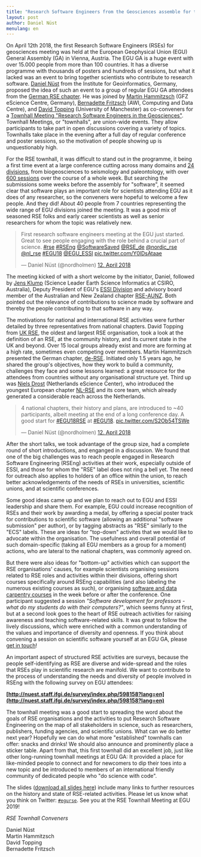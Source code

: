 ```yaml
---
title: "Research Software Engineers from the Geosciences assemble for the first time at EGU General Assembly 2018"
layout: post
author: Daniel Nüst
menulang: en
---
```


On April 12th 2018, the first Research Software Engineers (RSEs) for geosciences meeting was held at the European Geophysical Union (EGU) General Assembly (GA) in Vienna, Austria.
The EGU GA is a huge event with over 15.000 people from more than 100 countries.
It has a diverse programme with thousands of posters and hundreds of sessions, but what it lacked was an event to bring together scientists who contribute to research software.
[Daniel Nüst](https://w3id.org/people/nuest) from the Institute for Geoinformatics, Germany, proposed the idea of such an event to a group of regular EGU GA attendees from the [German RSE chapter](http://de-rse.org/).
He was joined by [Martin Hammitzsch](https://www.gfz-potsdam.de/staff/martin-hammitzsch/) (GFZ eScience Centre, Germany), [Bernadette Fritzsch](https://www.awi.de/ueber-uns/organisation/mitarbeiter/bernadette-fritzsch.html) (AWI, Computing and Data Centre), and [David Topping](https://davidtoppingsci.com/) (University of Manchester) as co-conveners for a [Townhall Meeting "Research Software Engineers in the Geosciences"](http://meetingorganizer.copernicus.org/EGU2018/session/29539). 
Townhall Meetings, or "townhalls", are union-wide events.
They allow participants to take part in open discussions covering a variety of topics.
Townhalls take place in the evening after a full day of regular conference and poster sessions, so the motivation of people showing up is unquestionably high.

For the RSE townhall, it was difficult to stand out in the programme, it being a first time event at a large conference cutting across many domains and [24 divisions](https://www.egu.eu/structure/divisions/), from biogeosciences to seismology and paleontology, with over [600 sessions](https://meetingorganizer.copernicus.org/egu2018/meetingprogramme) over the course of a whole week.
But searching the submissions some weeks before the assembly for "software", it seemed clear that software plays an important role for scientists attending EGU as it does of any researcher, so the conveners were hopeful to welcome a few people.
And they did!
About 40 people from 7 countries representing the wide range of EGU divisions joined the meeting.
It was a good mix of seasoned RSE folks and early career scientists as well as senior researchers for whom the topic was relatively new.

<blockquote class="twitter-tweet" data-lang="de"><p lang="en" dir="ltr">First research software engineers meeting at the EGU just started. Great to see people engaging with the role behind a crucial part of science. <a href="https://twitter.com/hashtag/rse?src=hash&amp;ref_src=twsrc%5Etfw">#rse</a> <a href="https://twitter.com/hashtag/RSEng?src=hash&amp;ref_src=twsrc%5Etfw">#RSEng</a> <a href="https://twitter.com/SoftwareSaved?ref_src=twsrc%5Etfw">@SoftwareSaved</a> <a href="https://twitter.com/RSE_de?ref_src=twsrc%5Etfw">@RSE_de</a> <a href="https://twitter.com/nordic_rse?ref_src=twsrc%5Etfw">@nordic_rse</a> <a href="https://twitter.com/nl_rse?ref_src=twsrc%5Etfw">@nl_rse</a> <a href="https://twitter.com/hashtag/EGU18?src=hash&amp;ref_src=twsrc%5Etfw">#EGU18</a> <a href="https://twitter.com/EGU_ESSI?ref_src=twsrc%5Etfw">@EGU_ESSI</a> <a href="https://t.co/Y0lDsAtaae">pic.twitter.com/Y0lDsAtaae</a></p>&mdash; Daniel Nüst (@nordholmen) <a href="https://twitter.com/nordholmen/status/984479316699381760?ref_src=twsrc%5Etfw">12. April 2018</a></blockquote>
<script async src="https://platform.twitter.com/widgets.js" charset="utf-8"></script>

The meeting kicked of with a short welcome by the initiator, Daniel, followed by [Jens Klump](http://people.csiro.au/Jens-Klump) (Science Leader Earth Science Informatics at CSIRO, Australia), Deputy President of EGU's [ESSI Division](http://essi.egu.eu/) and advisory board member of the Australian and New Zealand chapter [RSE-AUNZ](https://github.com/rse-aunz).
Both pointed out the relevance of contributions to science made by software and thereby the people contributing to that software in any way.

The motivations for national and international RSE activities were further detailed by three representatives from national chapters. 
David Topping from [UK RSE](http://rse.ac.uk/), the oldest and largest RSE organisation, took a look at the definition of an RSE, at the community history, and its current state in the UK and beyond.
Over 15 local groups already exist and more are forming at a high rate, sometimes even competing over members.
Martin Hammitzsch presented the German chapter, [de-RSE](http://de-rse.org/).
Initiated only 1.5 years ago, he shared the group's objectives, how they work to build a community, challenges they face and some lessons learned: a great resource for the attendees from countries without any organisational structure yet.
Third up was [Niels Drost](https://www.esciencecenter.nl/profile/dr.-niels-drost) (Netherlands eScience Center), who introduced the youngest European chapter [NL-RSE](http://nl-rse.org/) and its core team, which already generated a considerable reach across the Netherlands.

<blockquote class="twitter-tweet" data-lang="de"><p lang="en" dir="ltr">4 national chapters, their history and plans, are introduced to ~40 participants, albeit meeting at the end of a long conference day. A good start for <a href="https://twitter.com/hashtag/EGU18RSE?src=hash&amp;ref_src=twsrc%5Etfw">#EGU18RSE</a> at <a href="https://twitter.com/hashtag/EGU18?src=hash&amp;ref_src=twsrc%5Etfw">#EGU18</a>. <a href="https://t.co/S2Ob54TSWe">pic.twitter.com/S2Ob54TSWe</a></p>&mdash; Daniel Nüst (@nordholmen) <a href="https://twitter.com/nordholmen/status/984484030031843328?ref_src=twsrc%5Etfw">12. April 2018</a></blockquote>
<script async src="https://platform.twitter.com/widgets.js" charset="utf-8"></script>

After the short talks, we took advantage of the group size, had a complete round of short introductions, and enganged in a discussion.
We found that one of the big challenges was to reach people engaged in Research Software Engineering (RSEng) activities at their work, especially outside of ESSI, and those for whom the "RSE" label does not ring a bell yet.
The need for outreach also applies to holders of an office within the union, to reach better acknowledgements of the needs of RSEs in universities, scientific unions, and at scientific conferences.

Some good ideas came up and we plan to reach out to EGU and ESSI leadership and share them.
For example, EGU could increase recognition of RSEs and their work by awarding a medal, by offering a special poster track for contributions to scientific software (allowing an additional "software submission" per author), or by tagging abstracts as "RSE" similarly to the "ECS" labels.
These are ideas for "top-down" activites that we would like to advocate within the organisation.
The usefulness and overall potential of such domain-specific (taking all EGU members as a group for a moment) actions, who are lateral to the national chapters, was commonly agreed on.

But there were also ideas for "bottom-up" activities which can support the RSE organisations' causes, for example scientists organising sessions related to RSE roles and activities within their divisions, offering short courses specifically around RSEng capabilities (and also labeling the numerous existing courses as such), or organising [software and data carpentry courses](https://carpentries.org/) in the week before or after the conference.
One participant suggested a session _"Software development for professors - what do my students do with their computers?"_, which seems funny at first, but at a second look goes to the heart of RSE outreach activities for raising awareness and teaching software-related skills.
It was great to follow the lively discussions, which were enriched with a common understanding of the values and importance of diversity and openness.
If you think about convening a session on scientific software yourself at an EGU GA, please [get in touch](mailto:daniel.nuest@uni-muenster.de)!

An important aspect of structured RSE activities are surveys, because the people self-identifying as RSE are diverse and wide-spread and the roles that RSEs play in scientific research are manifold.
We want to contribute to the process of understanding the needs and diversity of people involved in RSEng with the following survey on EGU attendees:

**[http://nuest.staff.ifgi.de/survey/index.php/598158?lang=en](http://nuest.staff.ifgi.de/survey/index.php/598158?lang=en)**

The townhall meeting was a good start to spreading the word about the goals of RSE organisations and the activities to put Research Software Engineering on the map of all stakeholders in science, such as researchers, publishers, funding agencies, and scientific unions.
What can we do better next year?
Hopefully we can do what more "established" townhalls can offer: snacks and drinks!
We should also announce and prominently place a sticker table.
Apart from that, this first townhall did an excellent job, just like other long-running townhall meetings at EGU GA:
It provided a place for like-minded people to connect and for newcomers to dip their toes into a new topic and be introduced to members of an international friendly community of dedicated people who "do science with code".

The slides ([download all slides here](https://doi.org/10.5281/zenodo.1254998)) include many links to further resources on the history and state of RSE-related activities.
Please let us know what you think on Twitter: [`#egurse`](https://twitter.com/search?f=tweets&q=%23egurse).
See you at the RSE Townhall Meeting at EGU 2019!

_RSE Townhall Conveners_

Daniel Nüst<br />
Martin Hammitzsch<br />
David Topping<br />
Bernadette Fritzsch<br />
